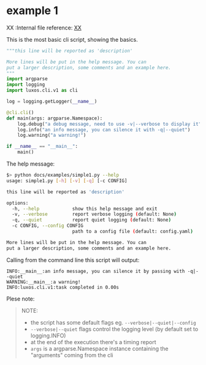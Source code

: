 # example 1
XX
:Internal file reference: [XX](_static/simple1.py)

This is the most basic cli script, showing the basics.

```python
"""this line will be reported as 'description'

More lines will be put in the help message. You can
put a larger description, some comments and an example here.
"""
import argparse
import logging
import luxos.cli.v1 as cli

log = logging.getLogger(__name__)

@cli.cli()
def main(args: argparse.Namespace):
    log.debug("a debug message, need to use -v|--verbose to display it")
    log.info("an info message, you can silence it with -q|--quiet")
    log.warning("a warning!")

if __name__ == "__main__":
    main()
```

The help message:
```bash
$> python docs/examples/simple1.py --help
usage: simple1.py [-h] [-v] [-q] [-c CONFIG]

this line will be reported as 'description'

options:
  -h, --help            show this help message and exit
  -v, --verbose         report verbose logging (default: None)
  -q, --quiet           report quiet logging (default: None)
  -c CONFIG, --config CONFIG
                        path to a config file (default: config.yaml)

More lines will be put in the help message. You can
put a larger description, some comments and an example here.
```


Calling from the command line this script will output:
```
INFO:__main__:an info message, you can silence it by passing with -q|--quiet
WARNING:__main__:a warning!
INFO:luxos.cli.v1:task completed in 0.00s
```

Plese note:
> NOTE:
> - the script has some default flags eg. `--verbose|--quiet|--config`
> - `--verbose|--quiet` flags control the logging level (by default set to logging.INFO)
> - at the end of the execution there's a timing report
> - `args` is a argparse.Namespace instance containing the "arguments" coming from the cli

